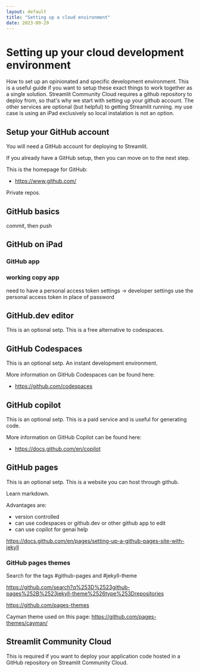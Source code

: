 ```yaml
---
layout: default
title: "Setting up a cloud environment"
date: 2023-09-29
---
```


# Setting up your cloud development environment

How to set up an opinionated and specific development environment. This is a useful guide if you want to setup these exact things to work together as a single solution. Streamlit Community Cloud requires a github repository to deploy from, so that's why we start with setting up your github account. The other services are optional (but helpful) to getting Streamlit running. my use case is using an iPad exclusively so local instalation is not an option.

## Setup your GitHub account

You will need a GitHub account for deploying to Streamlit.

If you already have a GitHub setup, then you can move on to the next step.

This is the homepage for GitHub:
- <https://www.github.com/>

Private repos.

## GitHub basics

commit, then push

## GitHub on iPad

### GitHub app

### working copy app

need to have a personal access token
settings -> developer settings
use the personal access token in place of password


## GitHub.dev editor

This is an optional setp.
This is a free alternative to codespaces.

## GitHub Codespaces

This is an optional setp.
An instant development environment.

More information on GitHub Codespaces can be found here:
- <https://github.com/codespaces>

## GitHub copilot

This is an optional setp.
This is a paid service and is useful for generating code.

More information on GitHub Copilot can be found here:
- <https://docs.github.com/en/copilot>

## GitHub pages

This is an optional setp.
This is a website you can host through github.

Learn markdown.

Advantages are:
- version controlled
- can use codespaces or github.dev or other github app to edit
- can use copilot for genai help

<https://docs.github.com/en/pages/setting-up-a-github-pages-site-with-jekyll>

### GitHub pages themes

Search for the tags #github-pages and #jekyll-theme

<https://github.com/search?q%253D%2523github-pages%252B%2523jekyll-theme%2526type%253Drepositories>

<https://github.com/pages-themes>

Cayman theme used on this page: <https://github.com/pages-themes/cayman/>

## Streamlit Community Cloud

This is required if you want to deploy your application code hosted in a GitHub repository on Streamlit Community Cloud.
